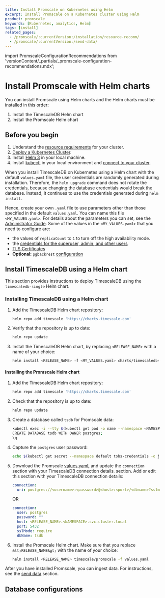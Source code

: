 ```yaml
---
title: Install Promscale on Kubernetes using Helm
excerpt: Install Promscale on a Kubernetes cluster using Helm
product: promscale
keywords: [Kubernetes, analytics, Helm]
tags: [install]
related_pages: 
  - /promscale/:currentVersion:/installation/resource-recomm/
  - /promscale/:currentVersion:/send-data/
---
```


import PromscaleConfigurationRecommendations from 'versionContent/_partials/_promscale-configuration-recommendations.mdx';


# Install Promscale with Helm charts
You can install Promscale using Helm charts and the Helm charts must be installed
in this order:
1. Install the TimescaleDB Helm chart
1. Install the Promscale Helm chart

## Before you begin
1.  Understand the [resource requirements][resource-requirements] for your cluster.
1.  [Deploy a Kubernetes Cluster][kubernetes-cluster]. 
1.  Install [Helm 3][helm] in your local machine.
1.  Install [kubectl][kubectl] in your local environment and
    [connect to your cluster][connect-to-cluster].

When you install TimescaleDB on Kubernetes using a Helm chart with the default
`values.yaml` file, the user credentials are randomly generated during
installation. Therefore, the `helm upgrade` command does not rotate the
credentials, because changing the database credentials would break the database.
Instead, it continues to use the credentials generated during `helm install`.

Hence, create your own `.yaml` file to use parameters other than those specified
in the default `values.yaml`. You can name this file `<MY_VALUES.yaml>`. For
details about the parameters you can set, see the [Administrator Guide][admin-guide].
Some of the values in the `<MY_VALUES.yaml>` that you need to configure are:
* the values of `replicaCount` to `1` to turn off the high availability mode.
* the [credentials for the superuser, admin, and other users][timescaledb-helm-values-creds]
* [TLS Certificates][timescaledb-helm-values-certs]
* **Optional:** `pgbackrest` [configuration][timescale-backups]

## Install TimescaleDB using a Helm chart
This section provides instructions to deploy TimescaleDB using the
`timescaledb-single` Helm chart.

<procedure>

### Installing TimescaleDB using a Helm chart
1.  Add the TimescaleDB Helm chart repository:
    ```bash
    helm repo add timescale 'https://charts.timescale.com'
    ```
1.  Verify that the repository is up to date:
    ```bash
    helm repo update
    ```
1.  Install the TimescaleDB Helm chart, by replacing `<RELEASE_NAME>` with a name of
    your choice:
    ```bash
    helm install <RELEASE_NAME> -f <MY_VALUES.yaml> charts/timescaledb-single
    ```

</procedure> 

#### Installing the Promscale Helm chart

<procedure>

1.  Add the TimescaleDB Helm chart repository:
    ```bash
    helm repo add timescale 'https://charts.timescale.com'
    ```
1.  Check that the repository is up to date:
    ```bash
    helm repo update
    ```
1.  Create a database called `tsdb` for Promscale data:
    ```bash
    kubectl exec -i --tty $(kubectl get pod -o name --namespace <NAMESPACE> -l role=master,release=<RELEASE_NAME>) -- psql -U postgres
    CREATE DATABASE tsdb WITH OWNER postgres;
    \q
    ```
1.  Capture the `postgres` user password:
    ```bash
    echo $(kubectl get secret --namespace default tobs-credentials -o jsonpath="{.data.PATRONI_SUPERUSER_PASSWORD}" | base64 --decode)
    ```
1.  Download the Promscale
    [values.yaml][promscale-values-yaml], and update the `connection` section with your TimescaleDB connection details.
    section. Add or edit this section with your TimescaleDB connection details:
    <terminal>

    <tab label='Database URI'>

    ```yaml
    connection:
      uri: postgres://<username>:<password>@<host>:<port>/<dbname>?sslmode=require
    ```

    </tab>

    OR

    <tab label="Connection parameters">

    ```yaml
    connection:
      user: postgres
      password: ""
      host: <RELEASE_NAME>.<NAMESPACE>.svc.cluster.local
      port: 5432
      sslMode: require
      dbName: tsdb
    ```
    </tab>

    </terminal>

1.  Install the Promscale Helm chart. Make sure that you replace
    `&lt;RELEASE_NAME&gt;` with the name of your choice:
    ```bash
    helm install <RELEASE_NAME> timescale/promscale -f values.yaml
    ```
        
</procedure>

After you have installed Promscale, you can ingest data.
For instructions, see the [send data][send-data] section.

## Database configurations

<PromscaleConfigurationRecommendations />


[promscale-values-yaml]: https://github.com/timescale/timescaledb-kubernetes/blob/master/charts/timescaledb-single/values.yaml
[send-data]: /promscale/:currentVersion:/send-data/
[template-manifest]: https://github.com/timescale/promscale/blob/0.13.0/deploy/static/deploy.yaml
[timescale-backups]: https://github.com/timescale/timescaledb-kubernetes/tree/master/charts/timescaledb-single#create-backups-to-s3
[timescaledb-helm-values-certs]: https://github.com/timescale/timescaledb-kubernetes/blob/master/charts/timescaledb-single/values.yaml#L45
[timescaledb-helm-values-creds]: https://github.com/timescale/timescaledb-kubernetes/blob/master/charts/timescaledb-single/values.yaml#L33
[timescaledb-single-values-yaml]: https://github.com/timescale/timescaledb-kubernetes/blob/master/charts/timescaledb-single/values.yaml
[kubernetes-cluster]: https://kubernetes.io/docs/setup/production-environment/
[helm]: https://helm.sh/docs/intro/install/
[kubectl]: https://kubernetes.io/docs/tasks/tools/#kubectl
[connect-to-cluster]: https://kubernetes.io/docs/tasks/tools/install-kubectl-macos/#verify-kubectl-configuration
[resource-requirements]: /promscale/:currentVersion:/installation/resource-recomm/ 
[admin-guide]: https://github.com/timescale/timescaledb-kubernetes/blob/master/charts/